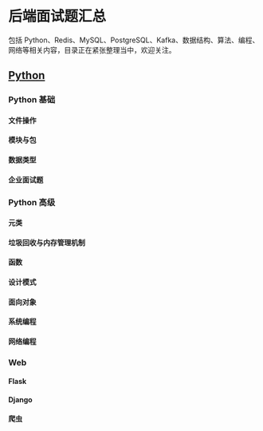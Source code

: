 # 后端面试题汇总
包括 Python、Redis、MySQL、PostgreSQL、Kafka、数据结构、算法、编程、网络等相关内容，目录正在紧张整理当中，欢迎关注。

## [Python](https://github.com/yongxinz/back-end-interview/tree/master/Python)

### Python 基础
#### 文件操作
#### 模块与包
#### 数据类型
#### 企业面试题

### Python 高级
#### 元类
#### 垃圾回收与内存管理机制
#### 函数
#### 设计模式
#### 面向对象
#### 系统编程
#### 网络编程

### Web
#### Flask
#### Django
#### 爬虫
